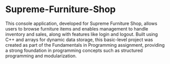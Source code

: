 # Supreme-Furniture-Shop
This console application, developed for Supreme Furniture Shop, allows users to browse furniture items and enables management to handle inventory and sales, along with features like login and logout. Built using C++ and arrays for dynamic data storage, this basic-level project was created as part of the Fundamentals in Programming assignment, providing a strong foundation in programming concepts such as structured programming and modularization.